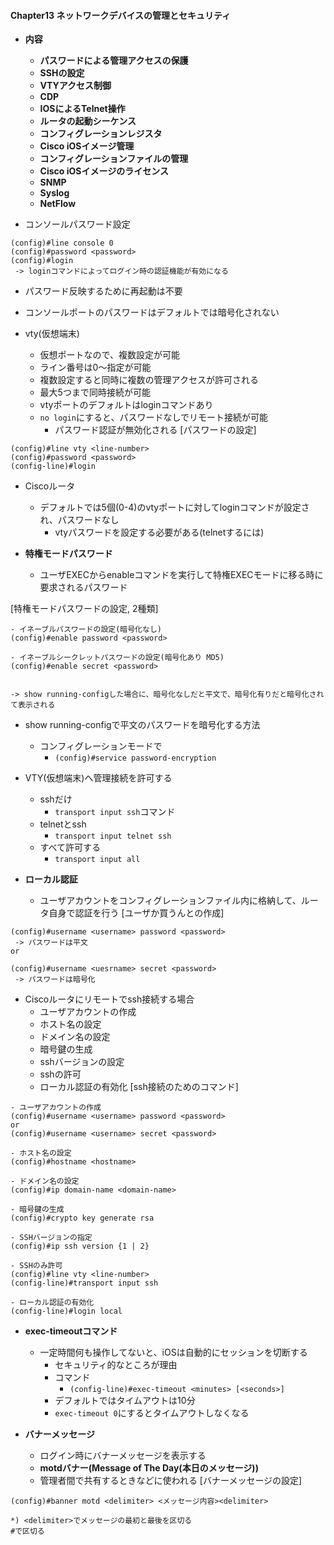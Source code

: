 #### Chapter13 ネットワークデバイスの管理とセキュリティ
- **内容**
  - **パスワードによる管理アクセスの保護**
  - **SSHの設定**
  - **VTYアクセス制御**
  - **CDP**
  - **IOSによるTelnet操作**
  - **ルータの起動シーケンス**
  - **コンフィグレーションレジスタ**
  - **Cisco iOSイメージ管理**
  - **コンフィグレーションファイルの管理**
  - **Cisco iOSイメージのライセンス**
  - **SNMP**
  - **Syslog**
  - **NetFlow**


- コンソールパスワード設定
```
(config)#line console 0
(config)#password <password>
(config)#login
 -> loginコマンドによってログイン時の認証機能が有効になる
```
- パスワード反映するために再起動は不要
- コンソールポートのパスワードはデフォルトでは暗号化されない


- vty(仮想端末)
  - 仮想ポートなので、複数設定が可能
  - ライン番号は0〜指定が可能
  - 複数設定すると同時に複数の管理アクセスが許可される
  - 最大5つまで同時接続が可能
  - vtyポートのデフォルトはloginコマンドあり
  - `no login`にすると、パスワードなしでリモート接続が可能
    - パスワード認証が無効化される 
[パスワードの設定]
```
(config)#line vty <line-number>
(config)#password <password>
(config-line)#login
```
- Ciscoルータ
  - デフォルトでは5個(0-4)のvtyポートに対してloginコマンドが設定され、パスワードなし
    - vtyパスワードを設定する必要がある(telnetするには) 

- **特権モードパスワード**
  - ユーザEXECからenableコマンドを実行して特権EXECモードに移る時に要求されるパスワード 

[特権モードパスワードの設定, 2種類]
```
- イネーブルパスワードの設定(暗号化なし)
(config)#enable password <password>

- イネーブルシークレットパスワードの設定(暗号化あり MD5)
(config)#enable secret <password>


-> show running-configした場合に、暗号化なしだと平文で、暗号化有りだと暗号化されて表示される
```

- show running-configで平文のパスワードを暗号化する方法
  - コンフィグレーションモードで
    - `(config)#service password-encryption` 

- VTY(仮想端末)へ管理接続を許可する
  - sshだけ 
    - `transport input ssh`コマンド 
  - telnetとssh
    - `transport input telnet ssh`
  - すべて許可する
    - `transport input all` 

- **ローカル認証**
  - ユーザアカウントをコンフィグレーションファイル内に格納して、ルータ自身で認証を行う
[ユーザか買うんとの作成]
```
(config)#username <username> password <password>
 -> パスワードは平文
or 

(config)#username <uesrname> secret <password> 
 -> パスワードは暗号化
```

- Ciscoルータにリモートでssh接続する場合
  - ユーザアカウントの作成
  - ホスト名の設定
  - ドメイン名の設定
  - 暗号鍵の生成
  - sshバージョンの設定
  - sshの許可
  - ローカル認証の有効化
[ssh接続のためのコマンド]
```
- ユーザアカウントの作成
(config)#username <username> password <password>
or
(config)#username <username> secret <password>

- ホスト名の設定
(config)#hostname <hostname>

- ドメイン名の設定
(config)#ip domain-name <domain-name>

- 暗号鍵の生成
(config)#crypto key generate rsa

- SSHバージョンの指定
(config)#ip ssh version {1 | 2}

- SSHのみ許可
(config)#line vty <line-number>
(config-line)#transport input ssh

- ローカル認証の有効化
(config-line)#login local
```

- **exec-timeoutコマンド**
  - 一定時間何も操作してないと、iOSは自動的にセッションを切断する
    - セキュリティ的なところが理由
    - コマンド
      - `(config-line)#exec-timeout <minutes> [<seconds>]` 
    - デフォルトではタイムアウトは10分
    - `exec-timeout 0`にするとタイムアウトしなくなる

- **バナーメッセージ**
  - ログイン時にバナーメッセージを表示する
  - **motdバナー(Message of The Day(本日のメッセージ))** 
  - 管理者間で共有するときなどに使われる
[バナーメッセージの設定]
```
(config)#banner motd <delimiter> <メッセージ内容><delimiter>

*) <delimiter>でメッセージの最初と最後を区切る
#で区切る
```
